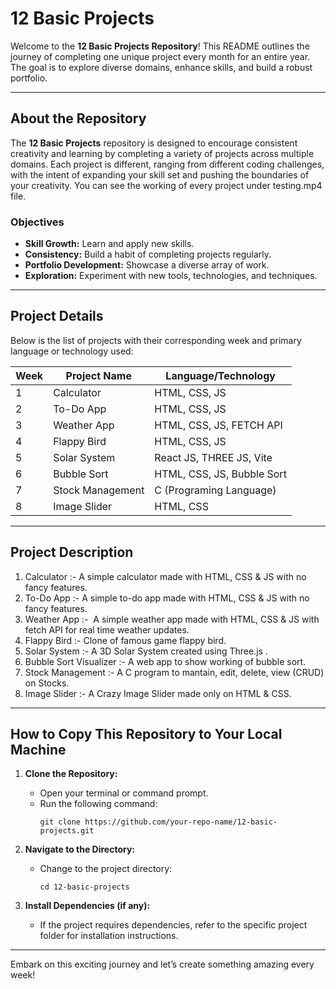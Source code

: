 # 12 Basic Projects

Welcome to the **12 Basic Projects Repository**! This README outlines the journey of completing one unique project every month for an entire year. The goal is to explore diverse domains, enhance skills, and build a robust portfolio.

---

## About the Repository

The **12 Basic Projects** repository is designed to encourage consistent creativity and learning by completing a variety of projects across multiple domains. Each project is different, ranging from different coding challenges, with the intent of expanding your skill set and pushing the boundaries of your creativity. You can see the working of every project under testing.mp4 file.

### Objectives

- **Skill Growth:** Learn and apply new skills.
- **Consistency:** Build a habit of completing projects regularly.
- **Portfolio Development:** Showcase a diverse array of work.
- **Exploration:** Experiment with new tools, technologies, and techniques.

---

## Project Details

Below is the list of projects with their corresponding week and primary language or technology used:

| Week | Project Name    | Language/Technology        |
| ---- | ------------    | ---------------------------|
| 1    | Calculator      | HTML, CSS, JS              |
| 2    | To-Do App       | HTML, CSS, JS              |
| 3    | Weather App     | HTML, CSS, JS, FETCH API   |
| 4    | Flappy Bird     | HTML, CSS, JS              |
| 5    | Solar System    | React JS, THREE JS, Vite   |
| 6    | Bubble Sort     | HTML, CSS, JS, Bubble Sort |
| 7    | Stock Management| C (Programing Language)    |
| 8    | Image Slider    | HTML, CSS                  |

---

## Project Description

1. Calculator :- A simple calculator made with HTML, CSS & JS with no fancy features. 
2. To-Do App :- A simple to-do app made with HTML, CSS & JS with no fancy features. 
3. Weather App :-  A simple weather app made with HTML, CSS & JS with fetch API for real time weather updates.
4. Flappy Bird :- Clone of famous game flappy bird.
5. Solar System :- A 3D Solar System created using Three.js .
6. Bubble Sort Visualizer :- A web app to show working of bubble sort.
7. Stock Management :- A C program to mantain, edit, delete, view (CRUD) on Stocks.
8. Image Slider :- A Crazy Image Slider made only on HTML & CSS.

---

## How to Copy This Repository to Your Local Machine

1. **Clone the Repository:**

   - Open your terminal or command prompt.
   - Run the following command:
     ```
     git clone https://github.com/your-repo-name/12-basic-projects.git
     ```

2. **Navigate to the Directory:**

   - Change to the project directory:
     ```
     cd 12-basic-projects
     ```

3. **Install Dependencies (if any):**

   - If the project requires dependencies, refer to the specific project folder for installation instructions.

---

Embark on this exciting journey and let’s create something amazing every week!

